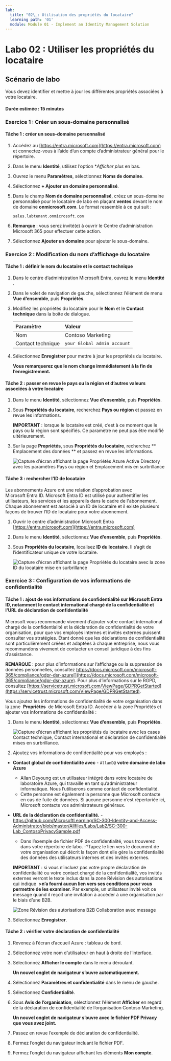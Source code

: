 ```yaml
---
lab:
  title: "02\_: Utilisation des propriétés du locataire"
  learning path: '01'
  module: Module 01 - Implement an Identity Management Solution
---
```


# Labo 02 : Utiliser les propriétés du locataire

## Scénario de labo

Vous devez identifier et mettre à jour les différentes propriétés associées à votre locataire.

#### Durée estimée : 15 minutes

### Exercice 1 : Créer un sous-domaine personnalisé 

#### Tâche 1 : créer un sous-domaine personnalisé

1. Accédez au [https://entra.microsoft.com](https://entra.microsoft.com) et connectez-vous à l’aide d’un compte d’administrateur général pour le répertoire.

1. Dans le menu **Identité**, utilisez l’option **Afficher plus* en bas.

1.  Ouvrez le menu **Paramètres**, sélectionnez **Noms de domaine**.

1. Sélectionnez **+ Ajouter un domaine personnalisé**.

1. Dans le champ **Nom de domaine personnalisé**, créez un sous-domaine personnalisé pour le locataire de labo en plaçant **ventes** devant le nom de domaine **onmicrosoft.com**.  Le format ressemble à ce qui suit :

    ```
    sales.labtenant.onmicrosoft.com
    ```

1. **Remarque** : vous serez invité(e) à ouvrir le Centre d’administration Microsoft 365 pour effectuer cette action.

1. Sélectionnez **Ajouter un domaine** pour ajouter le sous-domaine.


### Exercice 2 : Modification du nom d’affichage du locataire

#### Tâche 1 : définir le nom du locataire et le contact technique

1. Dans le centre d’administration Microsoft Entra, ouvrez le menu **Identité** .

1. Dans le volet de navigation de gauche, sélectionnez l’élément de menu **Vue d’ensemble**, puis **Propriétés**.

1. Modifiez les propriétés du locataire pour le **Nom** et le **Contact technique** dans la boîte de dialogue.

    | **Paramètre** | **Valeur** |
    | :--- | :--- |
    | Nom | Contoso Marketing |
    | Contact technique | `your Global admin account` |

1. Sélectionnez **Enregistrer** pour mettre à jour les propriétés du locataire.

   **Vous remarquerez que le nom change immédiatement à la fin de l’enregistrement.**

#### Tâche 2 : passer en revue le pays ou la région et d’autres valeurs associées à votre locataire

1. Dans le menu **Identité**, sélectionnez **Vue d’ensemble**, puis **Propriétés**.

2. Sous **Propriétés du locataire**, recherchez **Pays ou région** et passez en revue les informations.

    **IMPORTANT** : lorsque le locataire est créé, c’est à ce moment que le pays ou la région sont spécifiés. Ce paramètre ne peut pas être modifié ultérieurement.

3. Sur la page **Propriétés**, sous **Propriétés du locataire**, recherchez ** Emplacement des données ** et passez en revue les informations.

    ![Capture d’écran affichant la page Propriétés Azure Active Directory avec les paramètres Pays ou région et Emplacement mis en surbrillance](./media/azure-active-directory-properties-country-location.png)

#### Tâche 3 : rechercher l’ID de locataire

Les abonnements Azure ont une relation d’approbation avec Microsoft Entra ID. Microsoft Entra ID est utilisé pour authentifier les utilisateurs, les services et les appareils dans le cadre de l'abonnement. Chaque abonnement est associé à un ID de locataire et il existe plusieurs façons de trouver l’ID de locataire pour votre abonnement.

1. Ouvrir le centre d’administration Microsoft Entra [https://entra.microsoft.com](https://entra.microsoft.com)

1. Dans le menu **Identité**, sélectionnez **Vue d’ensemble**, puis **Propriétés**.

1. Sous **Propriétés du locataire**, localisez **ID du locataire**. Il s’agit de l’identificateur unique de votre locataire.

    ![Capture d’écran affichant la page Propriétés du locataire avec la zone ID du locataire mise en surbrillance](./media/portal-tenant-id.png)

### Exercice 3 : Configuration de vos informations de confidentialité

#### Tâche 1 : ajout de vos informations de confidentialité sur Microsoft Entra ID, notamment le contact international chargé de la confidentialité et l’URL de déclaration de confidentialité

Microsoft vous recommande vivement d’ajouter votre contact international chargé de la confidentialité et la déclaration de confidentialité de votre organisation, pour que vos employés internes et invités externes puissent consulter vos stratégies. Étant donné que les déclarations de confidentialité sont particulièrement créées et adaptées à chaque entreprise, nous vous recommandons vivement de contacter un conseil juridique à des fins d’assistance.

   **REMARQUE** : pour plus d’informations sur l’affichage ou la suppression de données personnelles, consultez https://docs.microsoft.com/microsoft-365/compliance/gdpr-dsr-azure[](https://docs.microsoft.com/microsoft-365/compliance/gdpr-dsr-azure). Pour plus d’informations sur le RGPD, consultez [https://servicetrust.microsoft.com/ViewPage/GDPRGetStarted](https://servicetrust.microsoft.com/ViewPage/GDPRGetStarted).

Vous ajoutez les informations de confidentialité de votre organisation dans la zone  **Propriétés**  de Microsoft Entra ID. Accéder à la zone Propriétés et ajouter vos informations de confidentialité :

1. Dans le menu **Identité**, sélectionnez **Vue d’ensemble**, puis **Propriétés**.

    ![Capture d’écran affichant les propriétés du locataire avec les cases Contact technique, Contact international et déclaration de confidentialité mises en surbrillance.](./media/properties-area.png)

2. Ajoutez vos informations de confidentialité pour vos employés :

- **Contact global de confidentialité avec** - `AllanD@` **votre domaine de labo Azure**
     - Allan Deyoung est un utilisateur intégré dans votre locataire de laboratoire Azure, qui travaille en tant qu’administrateur informatique. Nous l’utiliserons comme contact de confidentialité.
     - Cette personne est également la personne que Microsoft contacte en cas de fuite de données. Si aucune personne n’est répertoriée ici, Microsoft contacte vos administrateurs généraux.

- **URL de la déclaration de confidentialité.** -  <https://github.com/MicrosoftLearning/SC-300-Identity-and-Access-Administrator/blob/master/Allfiles/Labs/Lab2/SC-300-Lab_ContosoPrivacySample.pdf>

     - Dans l’exemple de fichier PDF de confidentialité, vous trouverez dans votre répertoire de labo.
     -°Tapez le lien vers le document de votre organisation qui décrit la façon dont elle gère la confidentialité des données des utilisateurs internes et des invités externes.

    **IMPORTANT** : si vous n’incluez pas votre propre déclaration de confidentialité ou votre contact chargé de la confidentialité, vos invités externes verront le texte inclus dans la zone Révision des autorisations qui indique  **<your org name>\>n’a fourni aucun lien vers ses conditions pour vous permettre de les examiner**. Par exemple, un utilisateur invité voit ce message quand il reçoit une invitation à accéder à une organisation par le biais d’une B2B.

    ![Zone Révision des autorisations B2B Collaboration avec message](./media/active-directory-no-privacy-statement-or-contact.png)

3. Sélectionnez **Enregistrer**.

#### Tâche 2 : vérifier votre déclaration de confidentialité

1. Revenez à l’écran d’accueil Azure : tableau de bord.
2. Sélectionnez votre nom d’utilisateur en haut à droite de l’interface.
3. Sélectionnez **Afficher le compte** dans le menu déroulant.

     **Un nouvel onglet de navigateur s’ouvre automatiquement.**

4. Sélectionnez **Paramètres et confidentialité** dans le menu de gauche.
5. Sélectionnez **Confidentialité**.
6. Sous **Avis de l’organisation**, sélectionnez l’élément **Afficher** en regard de la déclaration de confidentialité de l’organisation Contoso Marketing.

     **Un nouvel onglet de navigateur s’ouvre avec le fichier PDF Privacy que vous avez joint.**

7. Passez en revue l’exemple de déclaration de confidentialité.
8. Fermez l’onglet du navigateur incluant le fichier PDF.
9. Fermez l’onglet du navigateur affichant les éléments **Mon compte**.
